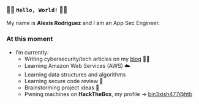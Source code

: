 ### 👋🏻 `Hello, World!` 👋🏻

My name is  **Alexis Rodriguez**  and I am an App Sec Engineer.

### At this moment
- I’m currently:
  - Writing cybersecurity/tech articles on my [blog](https://blog.bin3xish477.com) ✍🏻
  - Learning Amazon Web Services (AWS) ☁️
  - Learning data structures and algorithms
  - Learning secure code review 👀
  - Brainstorming project ideas 🧠
  - Pwning machines on **HackTheBox**, my profile -> [bin3xish477@htb](https://app.hackthebox.com/profile/264210)
